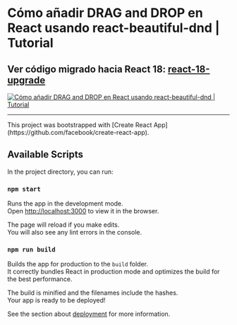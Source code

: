 # Cómo añadir DRAG and DROP en React usando react-beautiful-dnd | Tutorial

## Ver código migrado hacia React 18: [react-18-upgrade](https://github.com/ymulenll/react-beautiful-dnd-demo/tree/react-18-upgrade)

[![Cómo añadir DRAG and DROP en React usando react-beautiful-dnd | Tutorial](https://img.youtube.com/vi/bZsMWorjtFI/0.jpg)](https://www.youtube.com/watch?v=bZsMWorjtFI "Cómo añadir DRAG and DROP en React usando react-beautiful-dnd | Tutorial")

<hr>
This project was bootstrapped with [Create React App](https://github.com/facebook/create-react-app).

## Available Scripts

In the project directory, you can run:

### `npm start`

Runs the app in the development mode.\
Open [http://localhost:3000](http://localhost:3000) to view it in the browser.

The page will reload if you make edits.\
You will also see any lint errors in the console.

### `npm run build`

Builds the app for production to the `build` folder.\
It correctly bundles React in production mode and optimizes the build for the best performance.

The build is minified and the filenames include the hashes.\
Your app is ready to be deployed!

See the section about [deployment](https://facebook.github.io/create-react-app/docs/deployment) for more information.
